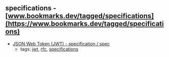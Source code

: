 specifications - [www.bookmarks.dev/tagged/specifications](https://www.bookmarks.dev/tagged/specifications)
---
* [JSON Web Token (JWT) - specification / spec](https://tools.ietf.org/html/rfc7519)
    * tags: [jwt](../tags/jwt.md), [rfc](../tags/rfc.md), [specifications](../tags/specifications.md)
